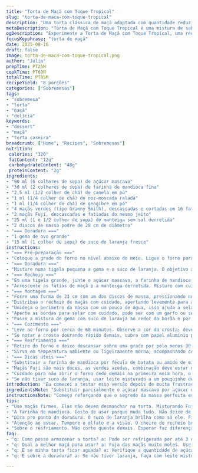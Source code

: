 ```yaml
---
title: "Torta de Maçã com Toque Tropical"
slug: "torta-de-maca-com-toque-tropical"
description: "Uma torta clássica de maçã adaptada com quantidade reduzida de açúcar e ingredientes trocados para mais sabor e textura. Mistura maçãs verdes e Fuji para contraste. O uso de farinha de mandioca no lugar da fécula tradicional dá uma crocância diferente. Canela e noz-moscada equilibram o aroma, com um toque de gengibre em pó que dá personalidade. A massa é amanteigada e fina, finalizada com uma leve pincelada de suco de laranja no lugar do leite na gema para a doradura, garantindo brilho e sabor extra. Cozida até a crosta dourar uniformemente e o recheio borbulhar nas frestas. Receita para 8 pessoas."
metaDescription: "Torta de Maçã com Toque Tropical é uma mistura de sabores que traz a crocância da farinha de mandioca e o frescor das maçãs"
ogDescription: "Experimente a Torta de Maçã com Toque Tropical, uma receita que combina tradição e sabor de forma irresistível"
focusKeyphrase: "torta de maçã"
date: 2025-08-16
draft: false
image: torta-de-maca-com-toque-tropical.png
author: "Julia"
prepTime: PT25M
cookTime: PT60M
totalTime: PT85M
recipeYield: "8 porções"
categories: ["Sobremesas"]
tags:
- "sobremesa"
- "torta"
- "maçã"
- "delícia"
keywords:
- "dessert"
- "maçã"
- "torta caseira"
breadcrumb: ["Home", "Recipes", "Sobremesas"]
nutrition: 
 calories: "320"
 fatContent: "12g"
 carbohydrateContent: "48g"
 proteinContent: "2g"
ingredients:
- "90 ml (6 colheres de sopa) de açúcar mascavo"
- "30 ml (2 colheres de sopa) de farinha de mandioca fina"
- "2,5 ml (1/2 colher de chá) de canela em pó"
- "1 ml (1/4 colher de chá) de noz-moscada ralada"
- "1 ml (1/4 colher de chá) de gengibre em pó"
- "4 maçãs verdes (tipo Granny Smith), descascadas e cortadas em 16 fatias"
- "2 maçãs Fuji, descascadas e fatiadas do mesmo jeito"
- "25 ml (1 e 1/2 colher de sopa) de manteiga sem sal derretida"
- "2 discos de massa podre de 28 cm de diâmetro"
- "=== Doradura ==="
- "1 gema de ovo grande"
- "15 ml (1 colher de sopa) de suco de laranja fresco"
instructions:
- "=== Pré-preparação ==="
- "Coloque a grade do forno no nível abaixo do meio. Ligue o forno para pré-aquecer a 185 ̊C (365 ̊F). Dá para perceber o calor entrando e preencher a cozinha."
- "=== Doradura ==="
- "Misture numa tigela pequena a gema e o suco de laranja. O objetivo aqui é dar um brilho intenso e um sabor sutil, diferente do leite convencional. Reserve."
- "=== Recheio ==="
- "Em uma tigela grande, junte o açúcar mascavo, a farinha de mandioca, a canela, a noz-moscada e o gengibre em pó. O gengibre é a minha sacada pra dar um 'up' no aroma — quem gosta sente imediatamente."
- "Acrescente as fatias de maçã e a manteiga derretida. Misture com cuidado para não despedaçar as maçãs, apenas envolver bem para distribuir o aroma e a gordura, que vai ajudar a caramelizar."
- "=== Montagem ==="
- "Forre uma forma de 23 cm com um dos discos de massa, pressionando no fundo e nas laterais. A base fina é importante para não roubar espaço para as maçãs."
- "Distribua o recheio de maçãs com cuidado, apertando levemente para acomodar as fatias, mas sem esmagar."
- "Umideça o perímetro da massa com um pouco de água, isso ajuda a selar. Cubra com a segunda massa, corte um pequeno X ou um buraco no centro para deixar o vapor escapar — sem isso, a tampa empapa e fica murcha."
- "Aperte as bordas para selar com cuidado, pode ser com um garfo ou só com os dedos mesmo, garantindo que não escape o suco durante o cozimento."
- "Passe a mistura de gema com suco de laranja ao redor da borda e por cima com um pincel, capriche na aparência para que a crosta fique dourada, brilhante e apetitosamente corada."
- "=== Cozimento ==="
- "Leve ao forno por cerca de 60 minutos. Observe a cor da crosta; deve ficar dourada e ligeiramente prateada perto das bordas. O recheio vai soltar um leve chiado e borbulhar pelas frestas, sinal clássico que está pronto."
- "Se notar a crosta dourando rápido demais, cubra com papel alumínio para evitar que queime antes do recheio cozinhar – isso já aconteceu comigo várias vezes, fica terrível."
- "=== Resfriamento ==="
- "Retire do forno e deixe descansar sobre uma grade por pelo menos 30 minutos. O recheio vai firmar e o aroma se intensifica. Cortar quente demais faz escorrer, paciência é essencial na boa cozinha."
- "Sirva em temperatura ambiente ou ligeiramente morna, acompanhando com creme fresco ou sorvete de baunilha, se quiser pirar mesmo."
- "=== Dicas úteis ==="
- "Substituir a farinha de mandioca por fécula de batata ou amido de milho funciona, porém muda a textura do recheio – a mandioca dá uma crocância leve que adoro."
- "Maçãs Fuji são mais doces, as verdes azedas, combinação deve estar no ponto. Prefiro usar três tipos, mas com só dois já dá certo."
- "Cuidado para não abrir o forno cedo demais na primeira meia hora, o choque térmico pode colapsar a massa e sujar a crosta."
- "Se não tiver suco de laranja, usar leite misturado a um pouquinho de mel também faz um brilho bacana no acabamento."
introduction: "Eu comecei a testar essa versão depois de muita frustração com tortas de maçã que quebravam a crosta na hora do corte ou ficavam sem sabor. Mudei radicalmente a proporção de açúcar, troquei o tradicional amido de milho pela farinha de mandioca para sentir uma textura diferente, e ainda joguei um toque de gengibre para fugir do convencional. A doradura com suco de laranja mudou o jogo visual, dá um brilho vivo e aquele aroma cítrico sutil que eu adoro, lembra sobremesas antigas da família. Foi ficando claro que observar o visual da crosta e o borbulhar do recheio é quem manda no tempo certo – fretar o relógio vai fazer você perder o ponto."
ingredientsNote: "Substituir parcialmente o açúcar mascavo por açúcar demerara funciona para quem quer reduzir o dulçor, mas cuidado para que o recheio permaneça úmido. A farinha de mandioca fina aqui pega o lugar do tradicional amido; se não encontrar, fécula de batata é substituto razoável. As maçãs ideais variam com a estação, mas errar para o lado de maçãs mais firmes evita uma torta encharcada e pesada. A manteiga deve estar derretida, não derretida demais – quente demais vai cozinhar as maçãs antes do tempo, perdendo a textura crocante. O uso do suco de laranja no lugar do leite na doradura proporciona brilho intenso e um aroma leve – outra alternativa é misturar com mel, para dourar com toque adocicado."
instructionsNote: "Começo reforçando que o segredo da massa perfeita está em não sobrecarregar a base com recheio. Pressionar as maçãs suavemente evita que o suco escape antes da hora, o que poderia deixar a crosta murcha. Selar bem a borda impede vazamentos durante o cozimento – essencial para forno doméstico. Durante o cozimento, abrir o forno só após os primeiros 30 minutos evita choque térmico, que pode causar colapso da massa. Para identificar o ponto, olho sempre a cor da crosta e o borbulhar do recheio, que já deve escorrer levemente pelas aberturas. Se a crosta dourar rápido e o recheio ainda estiver cru, cubro com papel alumínio para balancear. No resfriamento, aguardo pelo menos meia hora para que o recheio assente – isso garante que na hora de cortar tudo se mantenha firme e as fatias limpas."
tips:
- "Use maçãs firmes. Elas não devem desmanchar na torta. Misturando Fuji e Granny Smith, dá a combinação perfeita entre doce e azedo. Preste atenção na textura. Crocância é essencial."
- "A farinha de mandioca. Gosto de usar porque muda tudo. Não deixe de verificar a textura do recheio. Se ficar muito úmido, pode encharcar. Deixe a massa bem fina pra não perder espaço."
- "Dica pro ponto da doradura. O suco de laranja brilha como só ele. Fica maravilhoso. Use mel misturado se não tiver. Cuidado com o calor. A primeira meia hora é crucial pra massa não murchar."
- "Atenção ao assar. Tempere o olfato e a visão. O cheiro do recheio borbulhando é maravilhoso. Não abra a porta do forno cedo. O choque térmico pode afetar a textura, então só depois de 30 minutos é seguro."
- "Sobre o resfriamento. Não corte quente demais. Esperar faz diferença. Depois os sabores se assentam bem. O torta fica mais gostosa quando chega à temperatura ambiente. Sem pressa, vale a pena."
faq:
- "q: Como posso armazenar a torta? a: Pode ser refrigerada por até 3 dias. Além disso, se você precisar, pode congelar. Dura cerca de um mês. É importante cobrir com filme plástico. Respeitar isso é essencial."
- "q: Qual a melhor maçã para usar? a: Fuja das maçãs muito moles. Use maçãs firmes e bem maduras. Também prefira os tipos que você gosta. A mistura certa dá sabor e textura incrível. Vale a pena testar."
- "q: E se minha torta ficar aguada? a: Verifique a quantidade de açúcar. Menos açúcar ajuda. E também a farinha de mandioca aguenta umidade. Se perceber isso, deixe assar mais tempo. Não tenha medo."
- "q: E sobre a doradura? a: Se não tiver laranja, faça com leite misturado a mel. A doradura é a parte que dá aquele brilho. O visual é tudo na hora de servir. Brilho certo impressiona."

---
```

